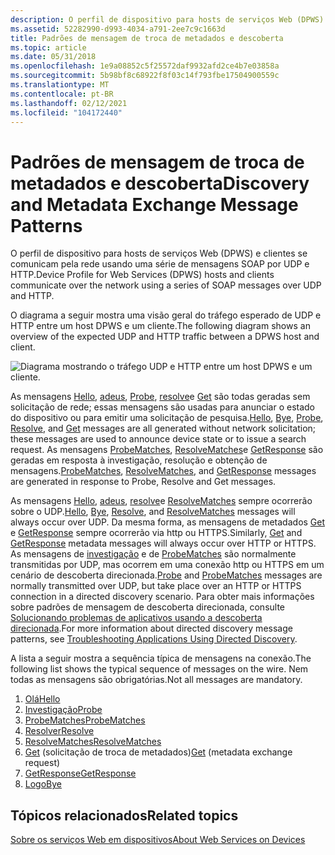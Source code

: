 ```yaml
---
description: O perfil de dispositivo para hosts de serviços Web (DPWS) e clientes se comunicam pela rede usando uma série de mensagens SOAP por UDP e HTTP.
ms.assetid: 52282990-d993-4034-a791-2ee7c9c1663d
title: Padrões de mensagem de troca de metadados e descoberta
ms.topic: article
ms.date: 05/31/2018
ms.openlocfilehash: 1e9a08852c5f25572daf9932afd2ce4b7e03858a
ms.sourcegitcommit: 5b98bf8c68922f8f03c14f793fbe17504900559c
ms.translationtype: MT
ms.contentlocale: pt-BR
ms.lasthandoff: 02/12/2021
ms.locfileid: "104172440"
---
```

# <a name="discovery-and-metadata-exchange-message-patterns"></a><span data-ttu-id="1f700-103">Padrões de mensagem de troca de metadados e descoberta</span><span class="sxs-lookup"><span data-stu-id="1f700-103">Discovery and Metadata Exchange Message Patterns</span></span>

<span data-ttu-id="1f700-104">O perfil de dispositivo para hosts de serviços Web (DPWS) e clientes se comunicam pela rede usando uma série de mensagens SOAP por UDP e HTTP.</span><span class="sxs-lookup"><span data-stu-id="1f700-104">Device Profile for Web Services (DPWS) hosts and clients communicate over the network using a series of SOAP messages over UDP and HTTP.</span></span>

<span data-ttu-id="1f700-105">O diagrama a seguir mostra uma visão geral do tráfego esperado de UDP e HTTP entre um host DPWS e um cliente.</span><span class="sxs-lookup"><span data-stu-id="1f700-105">The following diagram shows an overview of the expected UDP and HTTP traffic between a DPWS host and client.</span></span>

![Diagrama mostrando o tráfego UDP e HTTP entre um host DPWS e um cliente.](images/ws-discovery-and-metadata-exchange-message-patterns.png)

<span data-ttu-id="1f700-107">As mensagens [Hello](hello-message.md), [adeus](bye-message.md), [Probe](probe-message.md), [resolve](resolve-message.md)e [Get](get--metadata-exchange--http-request-and-message.md) são todas geradas sem solicitação de rede; essas mensagens são usadas para anunciar o estado do dispositivo ou para emitir uma solicitação de pesquisa.</span><span class="sxs-lookup"><span data-stu-id="1f700-107">[Hello](hello-message.md), [Bye](bye-message.md), [Probe](probe-message.md), [Resolve](resolve-message.md), and [Get](get--metadata-exchange--http-request-and-message.md) messages are all generated without network solicitation; these messages are used to announce device state or to issue a search request.</span></span> <span data-ttu-id="1f700-108">As mensagens [ProbeMatches](probematches-message.md), [ResolveMatches](resolvematches-message.md)e [GetResponse](getresponse--metadata-exchange--message.md) são geradas em resposta à investigação, resolução e obtenção de mensagens.</span><span class="sxs-lookup"><span data-stu-id="1f700-108">[ProbeMatches](probematches-message.md), [ResolveMatches](resolvematches-message.md), and [GetResponse](getresponse--metadata-exchange--message.md) messages are generated in response to Probe, Resolve and Get messages.</span></span>

<span data-ttu-id="1f700-109">As mensagens [Hello](hello-message.md), [adeus](bye-message.md), [resolve](resolve-message.md)e [ResolveMatches](resolvematches-message.md) sempre ocorrerão sobre o UDP.</span><span class="sxs-lookup"><span data-stu-id="1f700-109">[Hello](hello-message.md), [Bye](bye-message.md), [Resolve](resolve-message.md), and [ResolveMatches](resolvematches-message.md) messages will always occur over UDP.</span></span> <span data-ttu-id="1f700-110">Da mesma forma, as mensagens de metadados [Get](get--metadata-exchange--http-request-and-message.md) e [GetResponse](getresponse--metadata-exchange--message.md) sempre ocorrerão via http ou HTTPS.</span><span class="sxs-lookup"><span data-stu-id="1f700-110">Similarly, [Get](get--metadata-exchange--http-request-and-message.md) and [GetResponse](getresponse--metadata-exchange--message.md) metadata messages will always occur over HTTP or HTTPS.</span></span> <span data-ttu-id="1f700-111">As mensagens de [investigação](probe-message.md) e de [ProbeMatches](probematches-message.md) são normalmente transmitidas por UDP, mas ocorrem em uma conexão http ou HTTPS em um cenário de descoberta direcionada.</span><span class="sxs-lookup"><span data-stu-id="1f700-111">[Probe](probe-message.md) and [ProbeMatches](probematches-message.md) messages are normally transmitted over UDP, but take place over an HTTP or HTTPS connection in a directed discovery scenario.</span></span> <span data-ttu-id="1f700-112">Para obter mais informações sobre padrões de mensagem de descoberta direcionada, consulte [Solucionando problemas de aplicativos usando a descoberta direcionada](troubleshooting-applications-using-directed-discovery.md).</span><span class="sxs-lookup"><span data-stu-id="1f700-112">For more information about directed discovery message patterns, see [Troubleshooting Applications Using Directed Discovery](troubleshooting-applications-using-directed-discovery.md).</span></span>

<span data-ttu-id="1f700-113">A lista a seguir mostra a sequência típica de mensagens na conexão.</span><span class="sxs-lookup"><span data-stu-id="1f700-113">The following list shows the typical sequence of messages on the wire.</span></span> <span data-ttu-id="1f700-114">Nem todas as mensagens são obrigatórias.</span><span class="sxs-lookup"><span data-stu-id="1f700-114">Not all messages are mandatory.</span></span>

1.  [<span data-ttu-id="1f700-115">Olá</span><span class="sxs-lookup"><span data-stu-id="1f700-115">Hello</span></span>](hello-message.md)
2.  [<span data-ttu-id="1f700-116">Investigação</span><span class="sxs-lookup"><span data-stu-id="1f700-116">Probe</span></span>](probe-message.md)
3.  [<span data-ttu-id="1f700-117">ProbeMatches</span><span class="sxs-lookup"><span data-stu-id="1f700-117">ProbeMatches</span></span>](probematches-message.md)
4.  [<span data-ttu-id="1f700-118">Resolver</span><span class="sxs-lookup"><span data-stu-id="1f700-118">Resolve</span></span>](resolve-message.md)
5.  [<span data-ttu-id="1f700-119">ResolveMatches</span><span class="sxs-lookup"><span data-stu-id="1f700-119">ResolveMatches</span></span>](resolvematches-message.md)
6.  <span data-ttu-id="1f700-120">[Get](get--metadata-exchange--http-request-and-message.md) (solicitação de troca de metadados)</span><span class="sxs-lookup"><span data-stu-id="1f700-120">[Get](get--metadata-exchange--http-request-and-message.md) (metadata exchange request)</span></span>
7.  [<span data-ttu-id="1f700-121">GetResponse</span><span class="sxs-lookup"><span data-stu-id="1f700-121">GetResponse</span></span>](getresponse--metadata-exchange--message.md)
8.  [<span data-ttu-id="1f700-122">Logo</span><span class="sxs-lookup"><span data-stu-id="1f700-122">Bye</span></span>](bye-message.md)

## <a name="related-topics"></a><span data-ttu-id="1f700-123">Tópicos relacionados</span><span class="sxs-lookup"><span data-stu-id="1f700-123">Related topics</span></span>

<dl> <dt>

[<span data-ttu-id="1f700-124">Sobre os serviços Web em dispositivos</span><span class="sxs-lookup"><span data-stu-id="1f700-124">About Web Services on Devices</span></span>](about-web-services-for-devices.md)
</dt> </dl>

 

 



